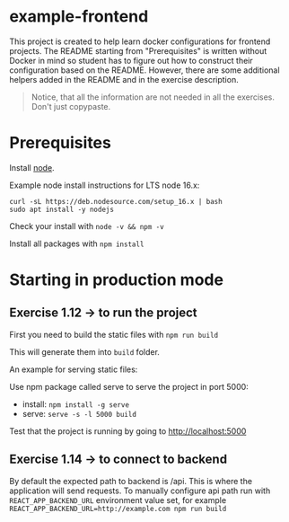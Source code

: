 # example-frontend

This project is created to help learn docker configurations for frontend projects. The README starting from "Prerequisites" is written without Docker in mind so student has to figure out how to construct their configuration based on the README. However, there are some additional helpers added in the README and in the exercise description.

> Notice, that all the information are not needed in all the exercises. Don't just copypaste.

# Prerequisites

Install [node](https://nodejs.org/en/download/). 

Example node install instructions for LTS node 16.x:
```
curl -sL https://deb.nodesource.com/setup_16.x | bash
sudo apt install -y nodejs
```

Check your install with `node -v && npm -v`

Install all packages with `npm install`

# Starting in production mode

## Exercise 1.12 -> to run the project

First you need to build the static files with `npm run build`

This will generate them into `build` folder.

An example for serving static files:

Use npm package called serve to serve the project in port 5000:
- install: `npm install -g serve`
- serve: `serve -s -l 5000 build`

Test that the project is running by going to <http://localhost:5000>

## Exercise 1.14 -> to connect to backend

By default the expected path to backend is /api. This is where the application will send requests. 
To manually configure api path run with `REACT_APP_BACKEND_URL` environment value set, for example `REACT_APP_BACKEND_URL=http://example.com npm run build`
